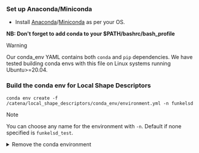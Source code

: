 ### Set up Anaconda/Miniconda
- Install [Anaconda](https://docs.anaconda.com/free/anaconda/install/index.html)/[Miniconda](https://docs.anaconda.com/free/miniconda/miniconda-install/) as per your OS.

  
**NB: Don't forget to add conda to your $PATH/bashrc/bash_profile**

>[!WARNING]
> Our conda_env YAML contains both `conda` and `pip` dependencies.
> We have tested building conda envs with this file on Linux systems running Ubuntu>=20.04.

### Build the conda env for Local Shape Descriptors
```shell
conda env create -f /catena/local_shape_descriptors/conda_env/environment.yml -n funkelsd
```
>[!NOTE]
> You can choose any name for the environment with `-n`. Default if none specified is `funkelsd_test`.

<details><summary>Remove the conda environment</summary>
<br>

```shell
conda remove -n funkelsd --all
```
</details>
